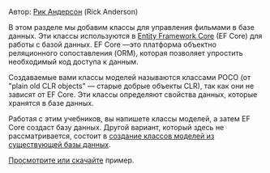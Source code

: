 Автор: [Рик Андерсон](https://twitter.com/RickAndMSFT) (Rick Anderson)

В этом разделе мы добавим классы для управления фильмами в базе данных. Эти классы используются в [Entity Framework Core](/ef/core) (EF Core) для работы с базой данных. EF Core —это платформа объектно реляционного сопоставления (ORM), которая позволяет упростить необходимый код доступа к данным.

Создаваемые вами классы моделей называются классами POCO (от "plain old CLR objects" — старые добрые объекты CLR), так как они не зависят от EF Core. Эти классы определяют свойства данных, которые хранятся в базе данных.

Работая с этим учебников, вы напишете классы моделей, а затем EF Core создаст базу данных. Другой вариант, который здесь не рассматривается, состоит в [создание классов моделей из существующей базы данных](/ef/core/get-started/aspnetcore/existing-db).

[Просмотрите или скачайте](https://github.com/aspnet/Docs/tree/master/aspnetcore/tutorials/razor-pages/razor-pages-start/sample/RazorPagesMovie) пример.